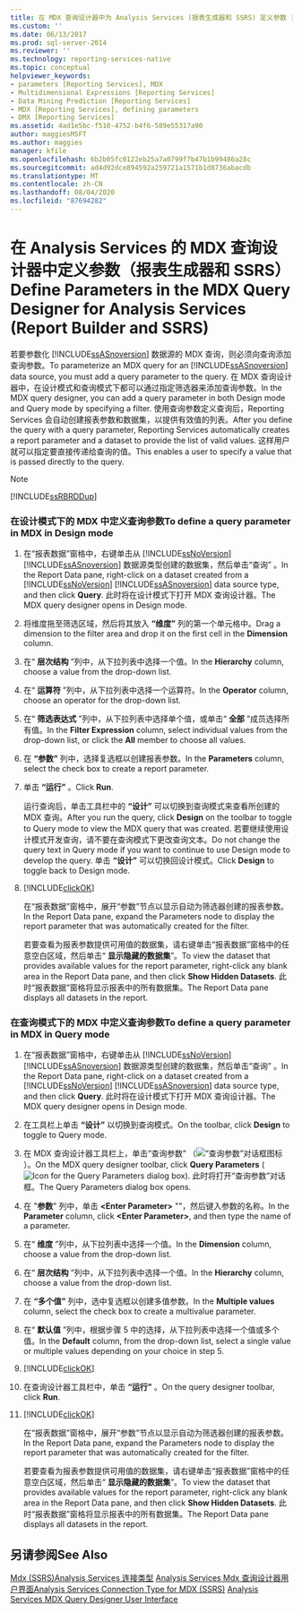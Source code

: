 ```yaml
---
title: 在 MDX 查询设计器中为 Analysis Services (报表生成器和 SSRS) 定义参数 |Microsoft Docs
ms.custom: ''
ms.date: 06/13/2017
ms.prod: sql-server-2014
ms.reviewer: ''
ms.technology: reporting-services-native
ms.topic: conceptual
helpviewer_keywords:
- parameters [Reporting Services], MDX
- Multidimensional Expressions [Reporting Services]
- Data Mining Prediction [Reporting Services]
- MDX [Reporting Services], defining parameters
- DMX [Reporting Services]
ms.assetid: 4ad1e5bc-f510-4752-b4f6-589e55317a90
author: maggiesMSFT
ms.author: maggies
manager: kfile
ms.openlocfilehash: 6b2b05fc0122eb25a7a0799f7b47b1b99486a28c
ms.sourcegitcommit: ad4d92dce894592a259721a1571b1d8736abacdb
ms.translationtype: MT
ms.contentlocale: zh-CN
ms.lasthandoff: 08/04/2020
ms.locfileid: "87694282"
---
```

# <a name="define-parameters-in-the-mdx-query-designer-for-analysis-services-report-builder-and-ssrs"></a><span data-ttu-id="72a84-102">在 Analysis Services 的 MDX 查询设计器中定义参数（报表生成器和 SSRS）</span><span class="sxs-lookup"><span data-stu-id="72a84-102">Define Parameters in the MDX Query Designer for Analysis Services (Report Builder and SSRS)</span></span>
  <span data-ttu-id="72a84-103">若要参数化 [!INCLUDE[ssASnoversion](../../../includes/ssasnoversion-md.md)] 数据源的 MDX 查询，则必须向查询添加查询参数。</span><span class="sxs-lookup"><span data-stu-id="72a84-103">To parameterize an MDX query for an [!INCLUDE[ssASnoversion](../../../includes/ssasnoversion-md.md)] data source, you must add a query parameter to the query.</span></span> <span data-ttu-id="72a84-104">在 MDX 查询设计器中，在设计模式和查询模式下都可以通过指定筛选器来添加查询参数。</span><span class="sxs-lookup"><span data-stu-id="72a84-104">In the MDX query designer, you can add a query parameter in both Design mode and Query mode by specifying a filter.</span></span> <span data-ttu-id="72a84-105">使用查询参数定义查询后，Reporting Services 会自动创建报表参数和数据集，以提供有效值的列表。</span><span class="sxs-lookup"><span data-stu-id="72a84-105">After you define the query with a query parameter, Reporting Services automatically creates a report parameter and a dataset to provide the list of valid values.</span></span> <span data-ttu-id="72a84-106">这样用户就可以指定要直接传递给查询的值。</span><span class="sxs-lookup"><span data-stu-id="72a84-106">This enables a user to specify a value that is passed directly to the query.</span></span>

> [!NOTE]
>  [!INCLUDE[ssRBRDDup](../../includes/ssrbrddup-md.md)]

### <a name="to-define-a-query-parameter-in-mdx-in-design-mode"></a><span data-ttu-id="72a84-107">在设计模式下的 MDX 中定义查询参数</span><span class="sxs-lookup"><span data-stu-id="72a84-107">To define a query parameter in MDX in Design mode</span></span>

1.  <span data-ttu-id="72a84-108">在“报表数据”窗格中，右键单击从 [!INCLUDE[ssNoVersion](../../../includes/ssnoversion-md.md)] [!INCLUDE[ssASnoversion](../../../includes/ssasnoversion-md.md)] 数据源类型创建的数据集，然后单击“查询”  。</span><span class="sxs-lookup"><span data-stu-id="72a84-108">In the Report Data pane, right-click on a dataset created from a [!INCLUDE[ssNoVersion](../../../includes/ssnoversion-md.md)] [!INCLUDE[ssASnoversion](../../../includes/ssasnoversion-md.md)] data source type, and then click **Query**.</span></span> <span data-ttu-id="72a84-109">此时将在设计模式下打开 MDX 查询设计器。</span><span class="sxs-lookup"><span data-stu-id="72a84-109">The MDX query designer opens in Design mode.</span></span>

2.  <span data-ttu-id="72a84-110">将维度拖至筛选区域，然后将其放入 **“维度”** 列的第一个单元格中。</span><span class="sxs-lookup"><span data-stu-id="72a84-110">Drag a dimension to the filter area and drop it on the first cell in the **Dimension** column.</span></span>

3.  <span data-ttu-id="72a84-111">在“ **层次结构** ”列中，从下拉列表中选择一个值。</span><span class="sxs-lookup"><span data-stu-id="72a84-111">In the **Hierarchy** column, choose a value from the drop-down list.</span></span>

4.  <span data-ttu-id="72a84-112">在“ **运算符** ”列中，从下拉列表中选择一个运算符。</span><span class="sxs-lookup"><span data-stu-id="72a84-112">In the **Operator** column, choose an operator for the drop-down list.</span></span>

5.  <span data-ttu-id="72a84-113">在“ **筛选表达式** ”列中，从下拉列表中选择单个值，或单击“ **全部** ”成员选择所有值。</span><span class="sxs-lookup"><span data-stu-id="72a84-113">In the **Filter Expression** column, select individual values from the drop-down list, or click the **All** member to choose all values.</span></span>

6.  <span data-ttu-id="72a84-114">在 **“参数”** 列中，选择复选框以创建报表参数。</span><span class="sxs-lookup"><span data-stu-id="72a84-114">In the **Parameters** column, select the check box to create a report parameter.</span></span>

7.  <span data-ttu-id="72a84-115">单击 **“运行”** 。</span><span class="sxs-lookup"><span data-stu-id="72a84-115">Click **Run**.</span></span>

     <span data-ttu-id="72a84-116">运行查询后，单击工具栏中的 **“设计”** 可以切换到查询模式来查看所创建的 MDX 查询。</span><span class="sxs-lookup"><span data-stu-id="72a84-116">After you run the query, click **Design** on the toolbar to toggle to Query mode to view the MDX query that was created.</span></span> <span data-ttu-id="72a84-117">若要继续使用设计模式开发查询，请不要在查询模式下更改查询文本。</span><span class="sxs-lookup"><span data-stu-id="72a84-117">Do not change the query text in Query mode if you want to continue to use Design mode to develop the query.</span></span> <span data-ttu-id="72a84-118">单击 **“设计”** 可以切换回设计模式。</span><span class="sxs-lookup"><span data-stu-id="72a84-118">Click **Design** to toggle back to Design mode.</span></span>

8.  [!INCLUDE[clickOK](../../../includes/clickok-md.md)]

     <span data-ttu-id="72a84-119">在“报表数据”窗格中，展开“参数”节点以显示自动为筛选器创建的报表参数。</span><span class="sxs-lookup"><span data-stu-id="72a84-119">In the Report Data pane, expand the Parameters node to display the report parameter that was automatically created for the filter.</span></span>

     <span data-ttu-id="72a84-120">若要查看为报表参数提供可用值的数据集，请右键单击“报表数据”窗格中的任意空白区域，然后单击“ **显示隐藏的数据集**”。</span><span class="sxs-lookup"><span data-stu-id="72a84-120">To view the dataset that provides available values for the report parameter, right-click any blank area in the Report Data pane, and then click **Show Hidden Datasets**.</span></span> <span data-ttu-id="72a84-121">此时“报表数据”窗格将显示报表中的所有数据集。</span><span class="sxs-lookup"><span data-stu-id="72a84-121">The Report Data pane displays all datasets in the report.</span></span>

### <a name="to-define-a-query-parameter-in-mdx-in-query-mode"></a><span data-ttu-id="72a84-122">在查询模式下的 MDX 中定义查询参数</span><span class="sxs-lookup"><span data-stu-id="72a84-122">To define a query parameter in MDX in Query mode</span></span>

1.  <span data-ttu-id="72a84-123">在“报表数据”窗格中，右键单击从 [!INCLUDE[ssNoVersion](../../../includes/ssnoversion-md.md)] [!INCLUDE[ssASnoversion](../../../includes/ssasnoversion-md.md)] 数据源类型创建的数据集，然后单击“查询”  。</span><span class="sxs-lookup"><span data-stu-id="72a84-123">In the Report Data pane, right-click on a dataset created from a [!INCLUDE[ssNoVersion](../../../includes/ssnoversion-md.md)] [!INCLUDE[ssASnoversion](../../../includes/ssasnoversion-md.md)] data source type, and then click **Query**.</span></span> <span data-ttu-id="72a84-124">此时将在设计模式下打开 MDX 查询设计器。</span><span class="sxs-lookup"><span data-stu-id="72a84-124">The MDX query designer opens in Design mode.</span></span>

2.  <span data-ttu-id="72a84-125">在工具栏上单击 **“设计”** 以切换到查询模式。</span><span class="sxs-lookup"><span data-stu-id="72a84-125">On the toolbar, click **Design** to toggle to Query mode.</span></span>

3.  <span data-ttu-id="72a84-126">在 MDX 查询设计器工具栏上，单击“查询参数”  （![“查询参数”对话框图标](../../analysis-services/media/iconqueryparameter.gif "“查询参数”对话框图标")）。</span><span class="sxs-lookup"><span data-stu-id="72a84-126">On the MDX query designer toolbar, click **Query Parameters** (![Icon for the Query Parameters dialog box](../../analysis-services/media/iconqueryparameter.gif "Icon for the Query Parameters dialog box")).</span></span> <span data-ttu-id="72a84-127">此时将打开“查询参数”对话框。</span><span class="sxs-lookup"><span data-stu-id="72a84-127">The Query Parameters dialog box opens.</span></span>

4.  <span data-ttu-id="72a84-128">在 "**参数**" 列中，单击 **\<Enter Parameter>** ""，然后键入参数的名称。</span><span class="sxs-lookup"><span data-stu-id="72a84-128">In the **Parameter** column, click **\<Enter Parameter>**, and then type the name of a parameter.</span></span>

5.  <span data-ttu-id="72a84-129">在“ **维度** ”列中，从下拉列表中选择一个值。</span><span class="sxs-lookup"><span data-stu-id="72a84-129">In the **Dimension** column, choose a value from the drop-down list.</span></span>

6.  <span data-ttu-id="72a84-130">在“ **层次结构** ”列中，从下拉列表中选择一个值。</span><span class="sxs-lookup"><span data-stu-id="72a84-130">In the **Hierarchy** column, choose a value from the drop-down list.</span></span>

7.  <span data-ttu-id="72a84-131">在 **“多个值”** 列中，选中复选框以创建多值参数。</span><span class="sxs-lookup"><span data-stu-id="72a84-131">In the **Multiple values** column, select the check box to create a multivalue parameter.</span></span>

8.  <span data-ttu-id="72a84-132">在“ **默认值** ”列中，根据步骤 5 中的选择，从下拉列表中选择一个值或多个值。</span><span class="sxs-lookup"><span data-stu-id="72a84-132">In the **Default** column, from the drop-down list, select a single value or multiple values depending on your choice in step 5.</span></span>

9. [!INCLUDE[clickOK](../../../includes/clickok-md.md)]

10. <span data-ttu-id="72a84-133">在查询设计器工具栏中，单击 **“运行”** 。</span><span class="sxs-lookup"><span data-stu-id="72a84-133">On the query designer toolbar, click **Run**.</span></span>

11. [!INCLUDE[clickOK](../../../includes/clickok-md.md)]

     <span data-ttu-id="72a84-134">在“报表数据”窗格中，展开“参数”节点以显示自动为筛选器创建的报表参数。</span><span class="sxs-lookup"><span data-stu-id="72a84-134">In the Report Data pane, expand the Parameters node to display the report parameter that was automatically created for the filter.</span></span>

     <span data-ttu-id="72a84-135">若要查看为报表参数提供可用值的数据集，请右键单击“报表数据”窗格中的任意空白区域，然后单击“ **显示隐藏的数据集**”。</span><span class="sxs-lookup"><span data-stu-id="72a84-135">To view the dataset that provides available values for the report parameter, right-click any blank area in the Report Data pane, and then click **Show Hidden Datasets**.</span></span> <span data-ttu-id="72a84-136">此时“报表数据”窗格将显示报表中的所有数据集。</span><span class="sxs-lookup"><span data-stu-id="72a84-136">The Report Data pane displays all datasets in the report.</span></span>

## <a name="see-also"></a><span data-ttu-id="72a84-137">另请参阅</span><span class="sxs-lookup"><span data-stu-id="72a84-137">See Also</span></span>
 <span data-ttu-id="72a84-138">[Mdx &#40;SSRS&#41;Analysis Services 连接类型](analysis-services-connection-type-for-mdx-ssrs.md) [Analysis Services Mdx 查询设计器用户界面](analysis-services-mdx-query-designer-user-interface.md)</span><span class="sxs-lookup"><span data-stu-id="72a84-138">[Analysis Services Connection Type for MDX &#40;SSRS&#41;](analysis-services-connection-type-for-mdx-ssrs.md) [Analysis Services MDX Query Designer User Interface](analysis-services-mdx-query-designer-user-interface.md)</span></span>


